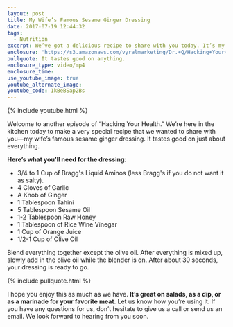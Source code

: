 ```yaml
---
layout: post
title: My Wife’s Famous Sesame Ginger Dressing
date: 2017-07-19 12:44:32
tags:
  - Nutrition
excerpt: We’ve got a delicious recipe to share with you today. It’s my wife’s homemade ginger sesame dressing.
enclosure: 'https://s3.amazonaws.com/vyralmarketing/Dr.+Q/Hacking+Your+Health+Our+Awesome+Sesame+Ginger+Dressing.mp4'
pullquote: It tastes good on anything.
enclosure_type: video/mp4
enclosure_time:
use_youtube_image: true
youtube_alternate_image:
youtube_code: 1kBeBSap2Bs
---
```



{% include youtube.html %}

Welcome to another episode of “Hacking Your Health.” We’re here in the kitchen today to make a very special recipe that we wanted to share with you—my wife’s famous sesame ginger dressing. It tastes good on just about everything.&nbsp;

**Here’s what you’ll need for the dressing**:

* 3/4 to 1 Cup of Bragg's Liquid Aminos (less Bragg's if you do not want it as salty).
* 4 Cloves of Garlic
* A Knob of Ginger
* 1 Tablespoon Tahini
* 5 Tablespoon Sesame Oil
* 1-2 Tablespoon Raw Honey
* 1 Tablespoon of Rice Wine Vinegar
* 1 Cup of Orange Juice
* 1/2-1 Cup of Olive Oil

Blend everything together except the olive oil. After everything is mixed up, slowly add in the olive oil while the blender is on. After about 30 seconds, your dressing is ready to go.

{% include pullquote.html %}

I hope you enjoy this as much as we have. **It’s great on salads, as a dip, or as a marinade for your favorite meat**. Let us know how you’re using it. If you have any questions for us, don’t hesitate to give us a call or send us an email. We look forward to hearing from you soon.